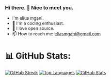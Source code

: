 ### Hi there. 👋 Nice to meet you.
- I'm elius mgani.
- 🫡 I'm a coding enthusiast.
- 💞 I love open source.
- 📫 How to reach me: eliasmgani@gmail.com

# 📊 GitHub Stats:
[![GitHub Streak](https://github-readme-streak-stats.herokuapp.com/?user=eliusmgani&theme=default&background=FFFFFF&stroke=000000&card_width=450)](https://git.io/streak-stats)
[![Top Languages](https://github-readme-stats.vercel.app/api/top-langs/?username=eliusmgani&layout=compact&bg_color=FFFFFF&title_color=f77f00&text_color=000000&border_color=f77f00&card_width=400)](https://git.io/streak-stats)
[![GitHub Stats](https://github-readme-stats.vercel.app/api?username=eliusmgani&show_icons=true&bg_color=FFFFFF&title_color=f77f00&icon_color=f77f00&text_color=000000&border_color=f77f00&card_width=450)](https://git.io/streak-stats)
